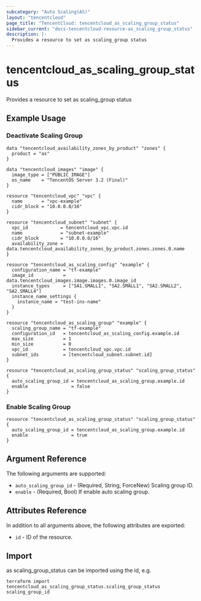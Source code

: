 ```yaml
---
subcategory: "Auto Scaling(AS)"
layout: "tencentcloud"
page_title: "TencentCloud: tencentcloud_as_scaling_group_status"
sidebar_current: "docs-tencentcloud-resource-as_scaling_group_status"
description: |-
  Provides a resource to set as scaling_group status
---
```


# tencentcloud_as_scaling_group_status

Provides a resource to set as scaling_group status

## Example Usage

### Deactivate Scaling Group

```hcl
data "tencentcloud_availability_zones_by_product" "zones" {
  product = "as"
}

data "tencentcloud_images" "image" {
  image_type = ["PUBLIC_IMAGE"]
  os_name    = "TencentOS Server 3.2 (Final)"
}

resource "tencentcloud_vpc" "vpc" {
  name       = "vpc-example"
  cidr_block = "10.0.0.0/16"
}

resource "tencentcloud_subnet" "subnet" {
  vpc_id            = tencentcloud_vpc.vpc.id
  name              = "subnet-example"
  cidr_block        = "10.0.0.0/16"
  availability_zone = data.tencentcloud_availability_zones_by_product.zones.zones.0.name
}

resource "tencentcloud_as_scaling_config" "example" {
  configuration_name = "tf-example"
  image_id           = data.tencentcloud_images.image.images.0.image_id
  instance_types     = ["SA1.SMALL1", "SA2.SMALL1", "SA2.SMALL2", "SA2.SMALL4"]
  instance_name_settings {
    instance_name = "test-ins-name"
  }
}

resource "tencentcloud_as_scaling_group" "example" {
  scaling_group_name = "tf-example"
  configuration_id   = tencentcloud_as_scaling_config.example.id
  max_size           = 1
  min_size           = 0
  vpc_id             = tencentcloud_vpc.vpc.id
  subnet_ids         = [tencentcloud_subnet.subnet.id]
}

resource "tencentcloud_as_scaling_group_status" "scaling_group_status" {
  auto_scaling_group_id = tencentcloud_as_scaling_group.example.id
  enable                = false
}
```

### Enable Scaling Group

```hcl
resource "tencentcloud_as_scaling_group_status" "scaling_group_status" {
  auto_scaling_group_id = tencentcloud_as_scaling_group.example.id
  enable                = true
}
```

## Argument Reference

The following arguments are supported:

* `auto_scaling_group_id` - (Required, String, ForceNew) Scaling group ID.
* `enable` - (Required, Bool) If enable auto scaling group.

## Attributes Reference

In addition to all arguments above, the following attributes are exported:

* `id` - ID of the resource.




## Import

as scaling_group_status can be imported using the id, e.g.

```
terraform import tencentcloud_as_scaling_group_status.scaling_group_status scaling_group_id
```

